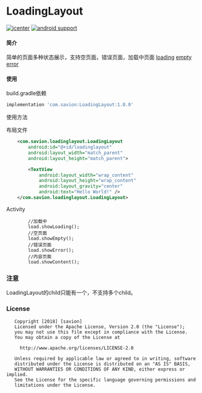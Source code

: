 LoadingLayout
===

[![jcenter](https://img.shields.io/badge/jcenter-1.0.0-green.svg)](https://bintray.com/savion1162336040/maven/LoadingLayout)
[![android support](https://img.shields.io/badge/Android%20Support-14%2B-blue.svg)]()
#### 简介

简单的页面多种状态展示，支持空页面，错误页面，加载中页面
[loading](https://github.com/Savion1162336040/LoadingLayout/blob/master/img/loading.png)
[empty](https://github.com/Savion1162336040/LoadingLayout/blob/master/img/empty.png)
[error](https://github.com/Savion1162336040/LoadingLayout/blob/master/img/error.png)

#### 使用

build.gradle依赖
```groovy
implementation 'com.savion:LoadingLayout:1.0.0'
```
使用方法

布局文件
```xml
    <com.savion.loadinglayout.LoadingLayout
        android:id="@+id/loadinglayout"
        android:layout_width="match_parent"
        android:layout_height="match_parent">

        <TextView
            android:layout_width="wrap_content"
            android:layout_height="wrap_content"
            android:layout_gravity="center"
            android:text="Hello World!" />
    </com.savion.loadinglayout.LoadingLayout>
```
Activity
```text
        //加载中
        load.showLoading();
        //空页面
        load.showEmpty();
        //错误页面
        load.showError();
        //内容页面
        load.showContent();
```

### 注意

LoadingLayout的child只能有一个，不支持多个child。

### License

```text
   Copyright [2018] [savion]
   Licensed under the Apache License, Version 2.0 (the "License");
   you may not use this file except in compliance with the License.
   You may obtain a copy of the License at

     http://www.apache.org/licenses/LICENSE-2.0

   Unless required by applicable law or agreed to in writing, software
   distributed under the License is distributed on an "AS IS" BASIS,
   WITHOUT WARRANTIES OR CONDITIONS OF ANY KIND, either express or implied.
   See the License for the specific language governing permissions and
   limitations under the License.
```

